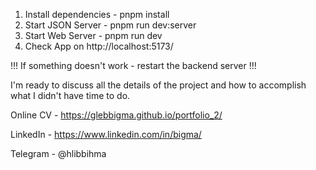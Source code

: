 1. Install dependencies - pnpm install
2. Start JSON Server - pnpm run dev:server
3. Start Web Server - pnpm run dev
4. Check App on http://localhost:5173/

!!! If something doesn't work - restart the backend server !!!

I'm ready to discuss all the details of the project and how to accomplish what I didn't have time to do.

Online CV - https://glebbigma.github.io/portfolio_2/

LinkedIn - https://www.linkedin.com/in/bigma/

Telegram - @hlibbihma

